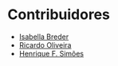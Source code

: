 # Contribuidores

- [Isabella Breder](https://gitlab.com/isabellabreder)
- [Ricardo Oliveira](https://github.com/Ricardo-Emanuel)
- [Henrique F. Simões](https://gitlab.com/henriquesimoes)


